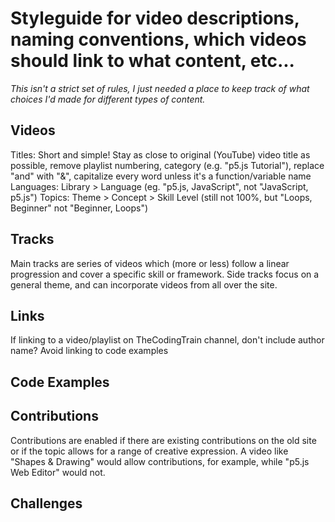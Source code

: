 
# Styleguide for video descriptions, naming conventions, which videos should link to what content, etc... 

*This isn't a strict set of rules, I just needed a place to keep track of what choices I'd made for different types of content.*

## Videos

Titles: Short and simple! Stay as close to original (YouTube) video title as possible, remove playlist numbering, category (e.g. "p5.js Tutorial"), replace "and" with "&", capitalize every word unless it's a function/variable name
Languages: Library > Language (eg. "p5.js, JavaScript", not "JavaScript, p5.js")
Topics: Theme > Concept > Skill Level (still not 100%, but "Loops, Beginner" not "Beginner, Loops")

## Tracks

Main tracks are series of videos which (more or less) follow a linear progression and cover a specific skill or framework. Side tracks focus on a general theme, and can incorporate videos from all over the site. 

## Links

If linking to a video/playlist on TheCodingTrain channel, don't include author name?
Avoid linking to code examples

## Code Examples



## Contributions

Contributions are enabled if there are existing contributions on the old site or if the topic allows for a range of creative expression. A video like "Shapes & Drawing" would allow contributions, for example, while "p5.js Web Editor" would not.

## Challenges


